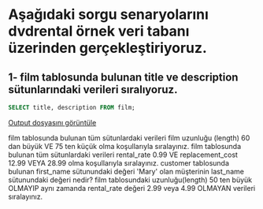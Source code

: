 # Aşağıdaki sorgu senaryolarını dvdrental örnek veri tabanı üzerinden gerçekleştiriyoruz.

## 1- film tablosunda bulunan title ve description sütunlarındaki verileri sıralıyoruz.
```sql
SELECT title, description FROM film;
```
[Output dosyasını görüntüle](Output_veri/1.csv)

film tablosunda bulunan tüm sütunlardaki verileri film uzunluğu (length) 60 dan büyük VE 75 ten küçük olma koşullarıyla sıralayınız.
film tablosunda bulunan tüm sütunlardaki verileri rental_rate 0.99 VE replacement_cost 12.99 VEYA 28.99 olma koşullarıyla sıralayınız.
customer tablosunda bulunan first_name sütunundaki değeri 'Mary' olan müşterinin last_name sütunundaki değeri nedir?
film tablosundaki uzunluğu(length) 50 ten büyük OLMAYIP aynı zamanda rental_rate değeri 2.99 veya 4.99 OLMAYAN verileri sıralayınız.